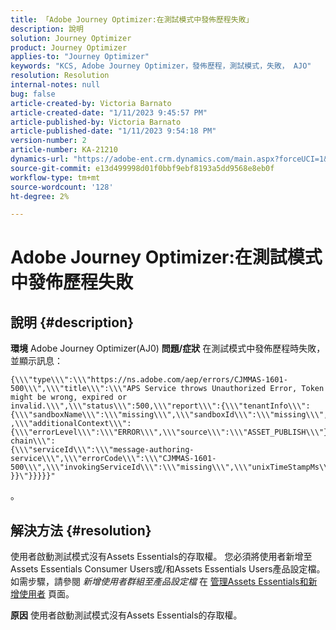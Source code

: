 ```yaml
---
title: 「Adobe Journey Optimizer:在測試模式中發佈歷程失敗」
description: 說明
solution: Journey Optimizer
product: Journey Optimizer
applies-to: "Journey Optimizer"
keywords: "KCS, Adobe Journey Optimizer，發佈歷程，測試模式，失敗， AJO"
resolution: Resolution
internal-notes: null
bug: false
article-created-by: Victoria Barnato
article-created-date: "1/11/2023 9:45:57 PM"
article-published-by: Victoria Barnato
article-published-date: "1/11/2023 9:54:18 PM"
version-number: 2
article-number: KA-21210
dynamics-url: "https://adobe-ent.crm.dynamics.com/main.aspx?forceUCI=1&pagetype=entityrecord&etn=knowledgearticle&id=1382fa53-f991-ed11-aad1-6045bd006d92"
source-git-commit: e13d499998d01f0bbf9ebf8193a5dd9568e8eb0f
workflow-type: tm+mt
source-wordcount: '128'
ht-degree: 2%

---
```


# Adobe Journey Optimizer:在測試模式中發佈歷程失敗

## 說明 {#description}

<b>環境</b>
Adobe Journey Optimizer(AJ0)
<b>問題/症狀</b>
在測試模式中發佈歷程時失敗，並顯示訊息：


```
{\\\"type\\\":\\\"https://ns.adobe.com/aep/errors/CJMMAS-1601-500\\\",\\\"title\\\":\\\"APS Service throws Unauthorized Error, Token might be wrong, expired or invalid.\\\",\\\"status\\\":500,\\\"report\\\":{\\\"tenantInfo\\\":
{\\\"sandboxName\\\":\\\"missing\\\",\\\"sandboxId\\\":\\\"missing\\\",\\\"imsOrgId\\\":\\\"missing\\\"}
,\\\"additionalContext\\\":{\\\"errorLevel\\\":\\\"ERROR\\\",\\\"source\\\":\\\"ASSET_PUBLISH\\\"}},\\\"error-chain\\\":
{\\\"serviceId\\\":\\\"message-authoring-service\\\",\\\"errorCode\\\":\\\"CJMMAS-1601-500\\\",\\\"invokingServiceId\\\":\\\"missing\\\",\\\"unixTimeStampMs\\\":«REDACTED»}
}}\"}}}}}"
```

。

## 解決方法 {#resolution}


使用者啟動測試模式沒有Assets Essentials的存取權。 您必須將使用者新增至Assets Essentials Consumer Users或/和Assets Essentials Users產品設定檔。 如需步驟，請參閱 *新增使用者群組至產品設定檔* 在 [管理Assets Essentials和新增使用者](https://experienceleague.adobe.com/docs/experience-manager-assets-essentials/help/get-started-admins/deploy-administer.html?lang=en#add-users-to-product-profiles) 頁面。

<b>原因</b>
使用者啟動測試模式沒有Assets Essentials的存取權。
